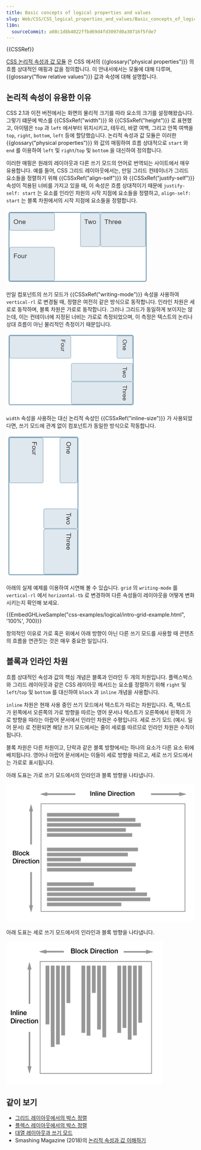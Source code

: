 ```yaml
---
title: Basic concepts of logical properties and values
slug: Web/CSS/CSS_logical_properties_and_values/Basic_concepts_of_logical_properties_and_values
l10n:
  sourceCommit: a08c1d8b4022ffbd69d4fd3097d0a30716f5fde7
---
```


{{CSSRef}}

[CSS 논리적 속성과 값 모듈](/ko/docs/Web/CSS/CSS_logical_properties_and_values#properties) 은 CSS 에서의 {{glossary("physical properties")}} 의 흐름 상대적인 매핑과 값을 정의합니다. 이 안내서에서는 모듈에 대해 다루며, {{glossary("flow relative values")}} 값과 속성에 대해 설명합니다.

## 논리적 속성이 유용한 이유

CSS 2.1과 이전 버전에서는 화면의 물리적 크기를 따라 요소의 크기를 설정해왔습니다. 그렇기 떄문에 박스를 {{CSSxRef("width")}} 와 {{CSSxRef("height")}} 로 표현했고, 아이템은 `top` 과 `left` 에서부터 위치시키고, 테두리, 바깥 여백, 그리고 안쪽 여백을 `top`, `right`, `bottom`, `left` 등에 할당했습니다. 논리적 속성과 값 모듈은 이러한 {{glossary("physical properties")}} 와 값의 매핑하여 흐름 상대적으로 `start` 와 `end` 를 이용하여 `left` 및 `right`/`top` 및 `bottom` 을 대신하여 정의합니다.

이러한 매핑은 원래의 레이아웃과 다른 쓰기 모드의 언어로 번역되는 사이트에서 매우 유용합니다. 예를 들어, CSS 그리드 레이아웃에서는, 만일 그리드 컨테이너가 그리드 요소들을 정렬하기 위해 {{CSSxRef("align-self")}} 와 {{CSSxRef("justify-self")}} 속성이 적용된 너비를 가지고 있을 때, 이 속성은 흐름 상대적이기 때문에 `justify-self: start` 는 요소를 인라인 차원의 시작 지점에 요소들을 정렬하고, `align-self: start` 는 블록 차원에서의 시작 지점에 요소들을 정렬합니다.

![가로 쓰기 모드에서의 그리드](grid-horizontal-width-sm.png)

만일 컴포넌트의 쓰기 모드가 {{CSSxRef("writing-mode")}} 속성을 사용하여 `vertical-rl` 로 변경될 때, 정렬은 여전히 같은 방식으로 동작합니다. 인라인 차원은 세로로 동작하며, 블록 차원은 가로로 동작합니다. 그러나 그리드가 동일하게 보이지는 않는데, 이는 컨테이너에 지정된 너비는 가로로 측정되었으며, 이 측정은 텍스트의 논리나 상대 흐름이 아닌 물리적인 측정이기 때문입니다.

![세로 쓰기 모드에서의 그리드](grid-vertical-width-sm.png)

`width` 속성을 사용하는 대신 논리적 속성인 {{CSSxRef("inline-size")}} 가 사용되었다면, 쓰기 모드에 관계 없이 컴포넌트가 동일한 방식으로 작동합니다.

![세로 쓰기 모드에서의 그리드 레이아웃](grid-vertical-inline-size-small.png)

아래의 실제 예제를 이용하여 시연해 볼 수 있습니다. `grid` 의 `writing-mode` 를 `vertical-rl` 에서 `horizontal-tb` 로 변경하여 다른 속성들이 레이아웃을 어떻게 변화시키는지 확인해 보세요.

{{EmbedGHLiveSample("css-examples/logical/intro-grid-example.html", '100%', 700)}}

창의적인 이유로 가로 혹은 위에서 아래 방향이 아닌 다른 쓰기 모드를 사용할 때 콘텐츠의 흐름을 연관짓는 것은 매우 중요한 일입니다.

## 블록과 인라인 차원

흐름 상대적인 속성과 값의 핵심 개념은 블록과 인라인 두 개의 차원입니다. 플렉스박스와 그리드 레이아웃과 같은 CSS 레이아웃 메서드는 요소를 정렬하기 위해 `right` 및 `left`/`top` 및 `bottom` 를 대신하여 `block` 과 `inline` 개념을 사용합니다.

`inline` 차원은 현재 사용 중인 쓰기 모드에서 텍스트가 따르는 차원입니다. 즉, 텍스트가 왼쪽에서 오른쪽의 가로 방향을 따르는 영어 문서나 텍스트가 오른쪽에서 왼쪽의 가로 방향을 따라는 아랍어 문서에서 인라인 차원은 수평입니다. 세로 쓰기 모드 (예시. 일어 문서) 로 전환되면 해당 쓰기 모드에서는 줄이 세로를 따르므로 인라인 차원은 수직이 됩니다.

블록 차원은 다른 차원이고, 단락과 같은 블록 방향에서는 하나의 요소가 다른 요소 뒤에 배치됩니다. 영어나 아랍어 문서에서는 이들이 세로 방향을 따르고, 세로 쓰기 모드에서는 가로로 표시됩니다.

아래 도표는 가로 쓰기 모드에서의 인라인과 블록 방향을 나타냅니다.

![인라인 축이 가로로, 블록 축이 세로로 실행되는 것을 나타내는 도표](mdn-horizontal.png)

아래 도표는 세로 쓰기 모드에서의 인라인과 블록 방향을 나타냅니다.

![블록 축이 가로로, 인라인 축이 세로로 실행되는 것을 나타내는 도표](mdn-vertical.png)

## 같이 보기

- [그리드 레이아웃에서의 박스 정렬](/ko/docs/Web/CSS/CSS_grid_layout/Box_alignment_in_grid_layout)
- [플렉스 레이아웃에서의 박스 정렬](/ko/docs/Web/CSS/CSS_box_alignment/Box_alignment_in_flexbox)
- [대열 레이아웃과 쓰기 모드](/ko/docs/Web/CSS/CSS_flow_layout/Flow_layout_and_writing_modes)
- Smashing Magazine (2018)의 [논리적 속성과 값 이해하기](https://www.smashingmagazine.com/2018/03/understanding-logical-properties-values/)
